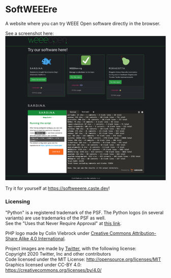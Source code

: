 # SoftWEEEre

A website where you can try WEEE Open software directly in the browser.

See a screenshot here:
![website screenshot](readme/screenshot.png)

Try it for yourself at https://softweeere.caste.dev!

### Licensing

"Python" is a registered trademark of the PSF. The Python logos (in several variants) are use trademarks of the PSF as well.  
See the "Uses that Never Require Approval" at [this link](https://www.python.org/psf/trademarks/).

PHP logo made by Colin Viebrock under [Creative Commons Attribution-Share Alike 4.0 International](https://creativecommons.org/licenses/by-sa/4.0/).

Project images are made by [Twitter](https://twemoji.twitter.com), with the following license:  
Copyright 2020 Twitter, Inc and other contributors  
Code licensed under the MIT License: http://opensource.org/licenses/MIT  
Graphics licensed under CC-BY 4.0: https://creativecommons.org/licenses/by/4.0/